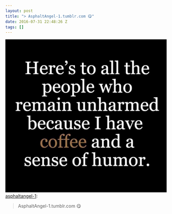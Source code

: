 ```yaml
---
layout: post
title: "> AsphaltAngel-1.tumblr.com 😋"
date: 2016-07-31 22:48:26 Z
tags: []
---
```

![](/media/2016/07/148267216769.jpg)
[asphaltangel-1](http://asphaltangel-1.tumblr.com/post/148243367345/asphaltangel-1tumblrcom):

> AsphaltAngel-1.tumblr.com 😋

